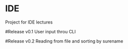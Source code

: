 # IDE
Project for IDE lectures

#Release v0.1
User input throu CLI

#Release v0.2
Reading from file and sorting by surename

